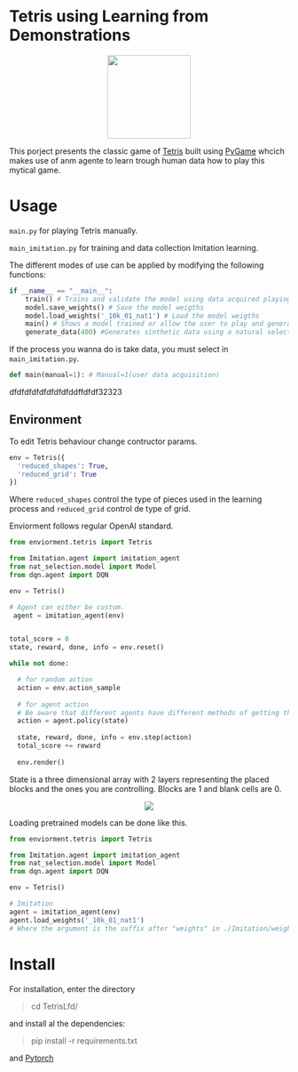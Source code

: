 # Tetris using Learning from Demonstrations 
<p align="center">
  <img src="./imagenes/Logo.jpg" height=150 />
</p>

This porject presents the classic game of <a href="https://es.wikipedia.org/wiki/Tetris" target="_blank">Tetris</a> built using <a href="https://www.pygame.org/news" target="_blank">PyGame</a> whcich makes use of anm agente to learn trough human data how to play this mytical game.

# Usage 

`main.py` for playing Tetris manually.

`main_imitation.py` for training and data collection Imitation learning.

The different modes of use can be applied by modifying the following functions:

```py
if __name__ == "__main__":
    train() # Trains and validate the model using data acquired playing
    model.save_weights() # Save the model weigths
    model.load_weights('_10k_01_nat1') # Load the model weigths
    main() # Shows a model trained or allow the user to play and generate new data
    generate_data(400) #Generates sinthetic data using a natural selection algorithm

```
If the process you wanna do is take data, you must select in `main_imitation.py`.

```py
def main(manual=1): # Manual=1(user data acquisition)
```
dfdfdfdfdfdfdfdfddffdfdf32323
## Environment
To edit Tetris behaviour change contructor params.

```py
env = Tetris({
  'reduced_shapes': True,
  'reduced_grid': True
})
```
Where `reduced_shapes` control the type of pieces used in the learning process and `reduced_grid` control de type of grid.

Enviorment follows regular OpenAI standard.
```py
from enviorment.tetris import Tetris

from Imitation.agent import imitation_agent
from nat_selection.model import Model
from dqn.agent import DQN

env = Tetris() 

# Agent can either be custom.
 agent = imitation_agent(env)


total_score = 0
state, reward, done, info = env.reset()

while not done:

  # for random action
  action = env.action_sample 
  
  # for agent action
  # Be aware that different agents have different methods of getting the next action.
  action = agent.policy(state)
  
  state, reward, done, info = env.step(action)
  total_score += reward
  
  env.render()
```

State is a three dimensional array with 2 layers representing the placed blocks and the ones you are controlling. Blocks are 1 and blank cells are 0.

<p align="center">
<img src="./imagenes/Matriz.png">
</p>

Loading pretrained models can be done like this.
```py
from enviorment.tetris import Tetris

from Imitation.agent import imitation_agent
from nat_selection.model import Model
from dqn.agent import DQN

env = Tetris() 

# Imitation
agent = imitation_agent(env)
agent.load_weights('_10k_01_nat1')
# Where the argument is the suffix after "weights" in ./Imitation/weights

```

# Install
For installation, enter the directory

> cd TetrisLfd/ 

and install al the dependencies:
> pip install -r requirements.txt 

and <a href="https://pytorch.org/" target="_blank">Pytorch</a>

